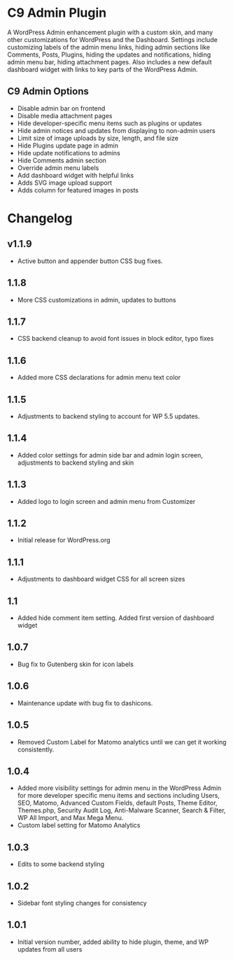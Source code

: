 # C9 Admin Plugin

A WordPress Admin enhancement plugin with a custom skin, and many other customizations for WordPress and the Dashboard. Settings include customizing labels of the admin menu links, hiding admin sections like Comments, Posts, Plugins, hiding the updates and notifications, hiding admin menu bar, hiding attachment pages. Also includes a new default dashboard widget with links to key parts of the WordPress Admin.

## C9 Admin Options

-   Disable admin bar on frontend
-   Disable media attachment pages
-   Hide developer-specific menu items such as plugins or updates
-   Hide admin notices and updates from displaying to non-admin users
-   Limit size of image uploads by size, length, and file size
-   Hide Plugins update page in admin
-   Hide update notifications to admins
-   Hide Comments admin section
-   Override admin menu labels
-   Add dashboard widget with helpful links
-   Adds SVG image upload support
-   Adds column for featured images in posts

# Changelog

## v1.1.9

- Active button and appender button CSS bug fixes.

## 1.1.8

- More CSS customizations in admin, updates to buttons

## 1.1.7

- CSS backend cleanup to avoid font issues in block editor, typo fixes

## 1.1.6

- Added more CSS declarations for admin menu text color

## 1.1.5

- Adjustments to backend styling to account for WP 5.5 updates.

## 1.1.4 

- Added color settings for admin side bar and admin login screen, adjustments to backend styling and skin

## 1.1.3
- Added logo to login screen and admin menu from Customizer

## 1.1.2

- Initial release for WordPress.org

## 1.1.1

- Adjustments to dashboard widget CSS for all screen sizes

## 1.1

- Added hide comment item setting. Added first version of dashboard widget

## 1.0.7

-   Bug fix to Gutenberg skin for icon labels

## 1.0.6

-   Maintenance update with bug fix to dashicons.

## 1.0.5

-   Removed Custom Label for Matomo analytics until we can get it working consistently.

## 1.0.4

-   Added more visibility settings for admin menu in the WordPress Admin for more developer specific menu items and sections including Users, SEO, Matomo, Advanced Custom Fields, default Posts, Theme Editor, Themes.php, Security Audit Log, Anti-Malware Scanner, Search & Filter, WP All Import, and Max Mega Menu.
-   Custom label setting for Matomo Analytics

## 1.0.3

-   Edits to some backend styling

## 1.0.2

-   Sidebar font styling changes for consistency

## 1.0.1

-   Initial version number, added ability to hide plugin, theme, and WP updates from all users
